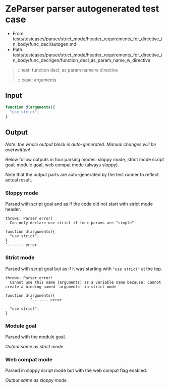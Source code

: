 # ZeParser parser autogenerated test case

- From: tests/testcases/parser/strict_mode/header_requirements_for_directive_in_body/func_decl/autogen.md
- Path: tests/testcases/parser/strict_mode/header_requirements_for_directive_in_body/func_decl/gen/function_decl_as_param_name_w_directive

> :: test: function decl; as param name w directive
>
> :: case: arguments

## Input


`````js
function d(arguments){ 
  "use strict"; 
}
`````

## Output

_Note: the whole output block is auto-generated. Manual changes will be overwritten!_

Below follow outputs in four parsing modes: sloppy mode, strict mode script goal, module goal, web compat mode (always sloppy).

Note that the output parts are auto-generated by the test runner to reflect actual result.

### Sloppy mode

Parsed with script goal and as if the code did not start with strict mode header.

`````
throws: Parser error!
  Can only declare use strict if func params are "simple"

function d(arguments){
  "use strict";
}
^------- error
`````

### Strict mode

Parsed with script goal but as if it was starting with `"use strict"` at the top.

`````
throws: Parser error!
  Cannot use this name (arguments) as a variable name because: Cannot create a binding named `arguments` in strict mode

function d(arguments){
           ^------- error

  "use strict";
}
`````


### Module goal

Parsed with the module goal.

_Output same as strict mode._

### Web compat mode

Parsed in sloppy script mode but with the web compat flag enabled.

_Output same as sloppy mode._
